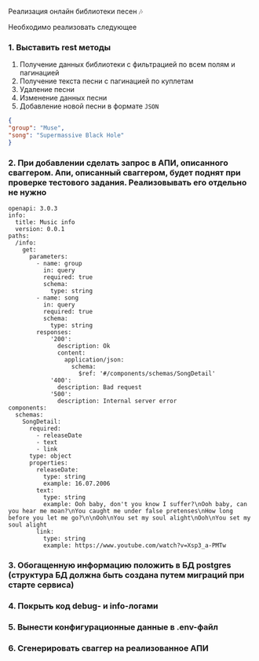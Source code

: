 Реализация онлайн библиотеки песен 🎶

Необходимо реализовать следующее

### 1. Выставить rest методы
  1. Получение данных библиотеки с фильтрацией по всем полям и пагинацией
  2. Получение текста песни с пагинацией по куплетам
  3. Удаление песни
  4. Изменение данных песни
  5. Добавление новой песни в формате ```JSON```

```JSON
{
"group": "Muse",
"song": "Supermassive Black Hole"
}
```

### 2. При добавлении сделать запрос в АПИ, описанного сваггером. Апи, описанный сваггером, будет поднят при проверке тестового задания. Реализовывать его отдельно не нужно

```openapi
openapi: 3.0.3
info:
  title: Music info
  version: 0.0.1
paths:
  /info:
    get:
      parameters:
        - name: group
          in: query
          required: true
          schema:
            type: string
        - name: song
          in: query
          required: true
          schema:
            type: string
        responses:
            '200':
              description: Ok
              content:
                application/json:
                  schema:
                    $ref: '#/components/schemas/SongDetail'
            '400':
              description: Bad request
            '500':
              description: Internal server error
components:
  schemas:
    SongDetail:
      required:
        - releaseDate
        - text
        - link
      type: object
      properties:
        releaseDate:
          type: string
          example: 16.07.2006
        text:
          type: string
          example: Ooh baby, don't you know I suffer?\nOoh baby, can you hear me moan?\nYou caught me under false pretenses\nHow long before you let me go?\n\nOoh\nYou set my soul alight\nOoh\nYou set my soul alight
        link:
          type: string
          example: https://www.youtube.com/watch?v=Xsp3_a-PMTw
```

### 3. Обогащенную информацию положить в БД postgres (структура БД должна быть создана путем миграций при старте сервиса)
### 4. Покрыть код debug- и info-логами
### 5. Вынести конфигурационные данные в .env-файл
### 6. Сгенерировать сваггер на реализованное АПИ

